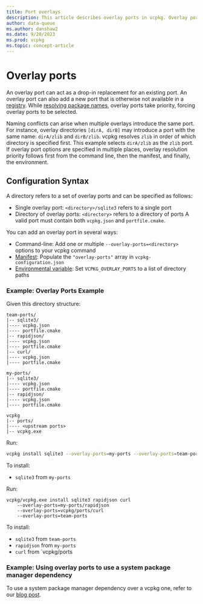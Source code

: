 ```yaml
---
title: Port overlays
description: This article describes overlay ports in vcpkg. Overlay ports are used to force a specific port definition to be used by vcpkg during the package installation process.
author: data-queue
ms.author: danshaw2
ms.date: 9/20/2023
ms.prod: vcpkg
ms.topic: concept-article
---
```


# Overlay ports

An overlay port can act as a drop-in replacement for an existing port. An overlay port can also add a new port that is otherwise not available in a [registry](../maintainers/registries.md). While [resolving package names](../users/registries.md#package-name-resolution), overlay ports take priority, forcing overlay ports to be selected.

Naming conflicts can arise when multiple overlays introduce the same port. For instance, overlay directories `[dirA, dirB]` may introduce a port with the same name: `dirA/zlib` and `dirB/zlib`. vcpkg resolves `zlib` in order of which directory is specified first. This example selects `dirA/zlib` as the `zlib` port. If overlay port options are specified in multiple places, overlay resolution priority follows first from the command line, then the manifest, and finally, the environment.

## Configuration Syntax

A directory refers to a set of overlay ports and can be specified as follows: 
- Single overlay port: `<directory>/sqlite3` refers to a single port
- Directory of overlay ports: `<directory>` refers to a directory of ports
A valid port must contain both `vcpkg.json` and `portfile.cmake`.

You can add an overlay port in several ways:
* Command-line: Add one or multiple `--overlay-ports=<directory>` options to your vcpkg command
* [Manifest](../reference/vcpkg-configuration-json.md#overlay-ports): Populate the `"overlay-ports"` array in `vcpkg-configuration.json`
* [Environmental variable](../users/config-environment.md#vcpkg_overlay_ports): Set `VCPKG_OVERLAY_PORTS` to a list of directory paths

### Example: Overlay Ports Example

Given this directory structure:
```
team-ports/
|-- sqlite3/
|---- vcpkg.json
|---- portfile.cmake
|-- rapidjson/
|---- vcpkg.json
|---- portfile.cmake
|-- curl/
|---- vcpkg.json
|---- portfile.cmake

my-ports/
|-- sqlite3/
|---- vcpkg.json
|---- portfile.cmake
|-- rapidjson/
|---- vcpkg.json
|---- portfile.cmake

vcpkg
|-- ports/
|---- <upstream ports>
|-- vcpkg.exe
```

Run:
```bash
vcpkg install sqlite3 --overlay-ports=my-ports --overlay-ports=team-ports
```
To install:
- `sqlite3` from `my-ports`

Run:
```
vcpkg/vcpkg.exe install sqlite3 rapidjson curl 
    --overlay-ports=my-ports/rapidjson 
    --overlay-ports=vcpkg/ports/curl
    --overlay-ports=team-ports
```
To install:
- `sqlite3` from `team-ports`
- `rapidjson` from `my-ports`
- `curl` from `vcpkg/ports

### Example: Using overlay ports to use a system package manager dependency

To use a system package manager dependency over a vcpkg one, refer to our [blog post](https://devblogs.microsoft.com/cppblog/using-system-package-manager-dependencies-with-vcpkg/).
